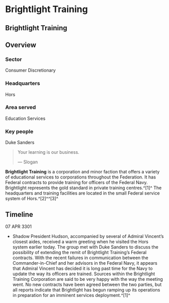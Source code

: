 # Brightlight Training
## Brightlight Training

		

## Overview

### Sector

Consumer Discretionary

### Headquarters

Hors

### Area served

Education Services

### Key people

Duke Sanders

> 
> 
> Your learning is our business.
> 
> 
> — Slogan
> 

**Brightlight Training** is a corporation and minor faction that offers a variety of educational services to corporations throughout the Federation. It has Federal contracts to provide training for officers of the Federal Navy. Brightlight represents the gold standard in private training centres.^[1]^ The headquarters and training facilities are located in the small Federal service system of Hors.^[2]^^[3]^

## Timeline

07 APR 3301

- Shadow President Hudson, accompanied by several of Admiral Vincent’s closest aides, received a warm greeting when he visited the Hors system earlier today. The group met with Duke Sanders to discuss the possibility of extending the remit of Brightlight Training’s Federal contracts. With the recent failures in communication between the Commander-in-Chief and her advisors in the Federal Navy, it appears that Admiral Vincent has decided it is long past time for the Navy to update the way its officers are trained. Sources within the Brightlight Training Corporation are said to be very happy with the way the meeting went. No new contracts have been agreed between the two parties, but all reports indicate that Brightlight has begun ramping up its operations in preparation for an imminent services deployment.^[1]^